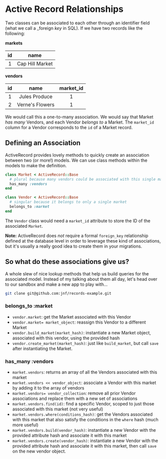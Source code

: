 # Active Record Relationships

Two classes can be associated to each other through an identifier field (what we call a _foreign _key_ in SQL). If we have two records like the following:

__markets__

|id|name|
|:----:|:-----:|
|1| Cap Hill Market|

__vendors__

|id|name|market_id|
|:----:|:-----:|:---:|
|1| Jules Produce|1|
|2| Verne's Flowers|1|

We would call this a one-to-many association. We would say that Market _has many_ Vendors, and each Vendor _belongs to_ a Market. The `market_id` column for a Vendor corresponds to the `id`
of a Market record.

## Defining an Association

ActiveRecord provides lovely methods to quickly create an association between two (or more!) models. We can use class methods within the models to make the definition.

```ruby
class Market < ActiveRecord::Base
  # plural because many vendors could be associated with this single market
  has_many :vendors
end
```

```ruby
class Vendor < ActiveRecord::Base
  # singular because it belongs to only a single market
  belongs_to :market
end
```

The `Vendor` class would need a `market_id` attribute to store the ID of the associated `Market`.

__Note:__ ActiveRecord does _not_ require a formal `foreign_key` relationship defined at the database level in order to leverage these kind of associations, but it's usually a really good idea to create them in your migrations.

## So what do these associations give us?

A whole slew of nice lookup methods that help us build queries for the associated model. Instead of my talking about them all day, let's head over to our sandbox and make a new app to play with...

```bash
git clone git@github.com:jnf/records-example.git
```

### belongs_to :market
- `vendor.market`: get the Market associated with this Vendor
- `vendor.market= market_object`: reassign this Vendor to a different Market
- `vendor.build_market(market_hash)`: instantiate a new Market object, associated with this vendor, using the provided hash
- `vendor.create_market(market_hash)`: just like `build_market`, but call `save` after instantiating the Market.

### has_many :vendors
- `market.vendors`: returns an array of all the Vendors associated with this market
- `market.vendors << vendor_object`: associate a Vendor with this market by adding it to the array of vendors
- `market.vendors= vendor_collection`: remove all prior Vendor associations and replace them with a new set of associations
- `market.vendors.find(id)`: find a specific Vendor, scoped to just those associated with this market (not very useful)
- `market.vendors.where(conditions_hash)`: get the Vendors associated with this market that also satisfy the conditions in the `where` hash (much more useful)
- `market.vendors.build(vendor_hash)`: instantiate a new Vendor with the provided attribute hash and associate it with this market
- `market.vendors.create(vendor_hash)`: instantiate a new Vendor with the provided attribute hash
and associate it with this market, then call `save` on the new vendor object.
